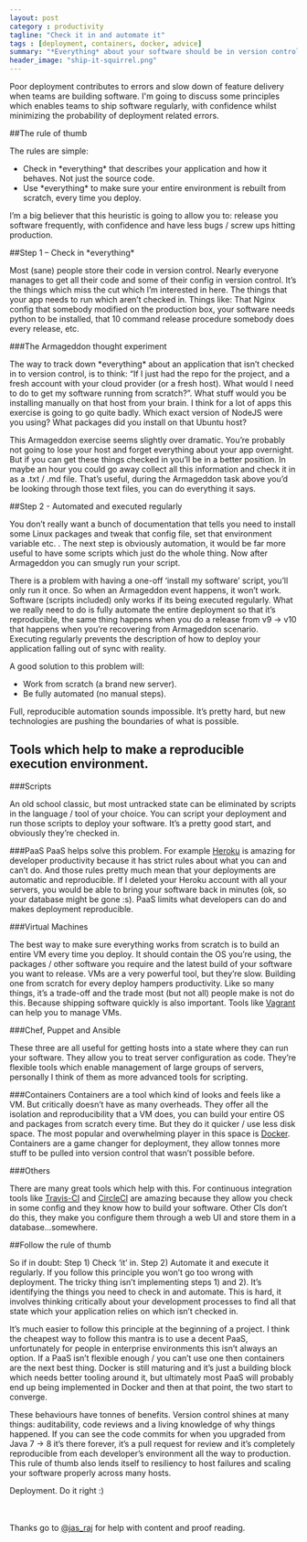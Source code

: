 ```yaml
---
layout: post
category : productivity
tagline: "Check it in and automate it"
tags : [deployment, containers, docker, advice]
summary: "*Everything* about your software should be in version control. The environment your software runs in should be built from scratch, regularly."
header_image: "ship-it-squirrel.png"
---
```


Poor deployment contributes to errors and slow down of feature delivery when teams are building software. I'm going to discuss some principles which enables teams to ship software regularly, with confidence whilst minimizing the
probability of deployment related errors.

<!--Programmers have different capabilities, some are better than others. I’ve worked with amazing people who can hold a lot of state in their head. They can model the entire -->
<!--production system in their mind, as if they’re part of the machine – good for them. But what we need is to engineer systems in a way that works for the lowest common denominator. -->
<!--For when these people go on holiday, or have a bad day, or its 4 am, or that system gets shipped off to another team. Amazing engineers need to use their smarts to make -->
<!--deployments easy enough that they could do it if their IQs all dropped by 40 points. When the model in people’s heads of how the production system works is slightly incorrect, -->
<!--that’s when a production error happens. -->

<!--There are bunch of principles talented engineers follow when they’re writing code in “enterprise”, “don’t break things” mode (not hacking). There are many books on these -->
<!--topics, personally I like [The Pragmatic Programmer](http://www.amazon.com/The-Pragmatic-Programmer-Journeyman-Master/dp/020161622X). They include things like: Don’t Repeat Yourself (DRY), Don’t have state all over your program / Automate -->
<!--repetitive developer tasks (continuous builds, tests). These are broad rules of thumb which extend across all languages and platforms. General principles -->
<!--which help people write software which doesn’t fall apart in the long term.-->

<!--The longer I program I’ve realised there is a general principle I’m following that I’ve seen followed less regularly: Bundle everything describing your software with your software.-->

<!--Perhaps this seems obvious. I doubt many people would disagree with this rule of thumb. But I think when you get into specific examples people often don’t seem to do it.-->

##The rule of thumb

The rules are simple:

* Check in \*everything\* that describes your application and how it behaves. Not just the source code.
* Use \*everything\* to make sure your entire environment is rebuilt from scratch, every time you deploy.

I’m a big believer that this heuristic is going to allow you to: release you software frequently, with confidence and have less bugs / screw ups hitting production. 

##Step 1 – Check in \*everything\*

Most (sane) people store their code in version control. Nearly everyone manages to get all their code and some of their config in version control. 
It’s the things which miss the cut which I’m interested in here. The things that your app needs to run which aren’t checked in. 
Things like: That Nginx config that somebody modified on the production box, your software needs python to be installed, that 
10 command release procedure somebody does every release, etc.

###The Armageddon thought experiment

The way to track down \*everything\* about an application that isn’t checked in to version control, is to think: “If I just had the repo for the project, and a fresh account 
with your cloud provider (or a fresh host). What would I need to do to get my software running from scratch?”. What stuff would you be installing manually on that host 
from your brain. I think for a lot of apps this exercise is going to go quite badly. Which exact version of NodeJS were you using? What packages did you install on that Ubuntu host? 

This Armageddon exercise seems slightly over dramatic. You’re probably not going to lose your host and forget everything about your app overnight. 
But if you can get these things checked in you’ll be in a better position. In maybe an hour you could go away collect all this information and check 
it in as a .txt / .md file. That’s useful, during the Armageddon task above you’d be looking through those text files, you can do everything it says. 

##Step 2 - Automated and executed regularly

You don’t really want a bunch of documentation that tells you need to install some Linux packages and tweak that config file, set that environment variable etc. . 
The next step is obviously automation, it would be far more useful to have some scripts which just do the whole thing. Now after Armageddon you can smugly run your script.

There is a problem with having a one-off ‘install my software’ script, you’ll only run it once. So when an Armageddon event happens, it won’t work. Software (scripts included) only 
works if its being executed regularly. What we really need to do is fully automate the entire deployment so that it’s reproducible, the same thing happens when you do a 
release from v9 &#8594; v10 that happens when you’re recovering from Armageddon scenario. Executing regularly prevents the description of how to deploy your application falling 
out of sync with reality.

A good solution to this problem will:

* Work from scratch (a brand new server).
* Be fully automated (no manual steps).

Full, reproducible automation sounds impossible. It’s pretty hard, but new technologies are pushing the boundaries of what is possible. 

<!--##Beyond deployment-->

<!--If I extend the idea of ”deployment” to normal operation of your software. Not just running it in production, but running it in UAT, continuous integration (builds, tests etc.), -->
<!--developers running it locally. If all of this information is checked in and executed regularly that is good. If developers develop in an environment which was -->
<!--setup the same as production, you’ll find bugs earlier, and you’ll get blindsided by issues less often during releases.-->

## Tools which help to make a reproducible execution environment.

###Scripts

An old school classic, but most untracked state can be eliminated by scripts in the language / tool of your choice. You can script your deployment and run those scripts to deploy your software. It’s a pretty good start, and obviously they’re checked in.

###PaaS
PaaS helps solve this problem. For example [Heroku](https://www.heroku.com/) is amazing for developer productivity because it has strict rules about what you can and can’t do. And those rules pretty much mean that your deployments are automatic and reproducible. If I deleted your Heroku account with all your servers, you would be able to bring your software back in minutes (ok, so your database might be gone :s). PaaS limits what developers can do and makes deployment reproducible.  

###Virtual Machines

The best way to make sure everything works from scratch is to build an entire VM every time you deploy. It should contain the OS you’re using, the packages / other software you require and the latest build of your software you want to release. 
VMs are a very powerful tool, but they’re slow. Building one from scratch for every deploy hampers productivity. Like so many things, it’s a trade-off and the trade most (but not all) people make is not do this. Because shipping software quickly is also important. Tools like [Vagrant](https://www.vagrantup.com/) can help you to manage VMs.

###Chef, Puppet and Ansible

These three are all useful for getting hosts into a state where they can run your software. They allow you to treat server configuration as code. They’re flexible tools which enable management of large groups of servers, personally I think of them as more advanced tools for scripting.

###Containers
Containers are a tool which kind of looks and feels like a VM. But critically doesn’t have as many overheads. They offer all the isolation and reproducibility that a VM does, you can build your entire OS and packages from scratch every time. But they do it quicker / use less disk space. The most popular and overwhelming player in this space is [Docker](https://www.docker.com/). Containers are a game changer for deployment, they allow tonnes more stuff to be pulled into version control that wasn’t possible before. 

###Others

There are many great tools which help with this. For continuous integration tools like [Travis-CI](https://travis-ci.org/) and [CircleCI](https://circleci.com/) are amazing because they allow you check in some config and they know how to build your software. Other CIs don’t do this, they make you configure them through a web UI and store them in a database…somewhere.

##Follow the rule of thumb

So if in doubt: Step 1) Check ‘it’ in.  Step 2) Automate it and execute it regularly. If you follow this principle you won’t go too wrong with deployment. The tricky thing isn’t implementing steps 1) and 2). It’s identifying the things you need to check in and automate. This is hard, it involves thinking critically about your development processes to find all that state which your application relies on which isn’t checked in. 

It’s much easier to follow this principle at the beginning of a project. I think the cheapest way to follow this mantra is to use a decent PaaS, unfortunately for people in enterprise environments this isn’t always an option. If a PaaS isn’t flexible enough / you can’t use one then containers are the next best thing. Docker is still maturing and it’s just a building block which needs better tooling around it, but ultimately most PaaS will probably end up being implemented in Docker and then at that point, the two start to converge. 

These behaviours have tonnes of benefits. Version control shines at many things: auditability, code reviews and a living knowledge of why things happened. If you can see the code commits for when you upgraded from Java 7 &#8594; 8 it’s there forever, it’s a pull request for review and it’s completely reproducible from each developer’s environment all the way to production. This rule of thumb also lends itself to resiliency to host failures and scaling your software properly across many hosts. 

Deployment. Do it right :)

<br /><br />
Thanks go to [@jas_raj](https://twitter.com/jas_raj) for help with content and proof reading.